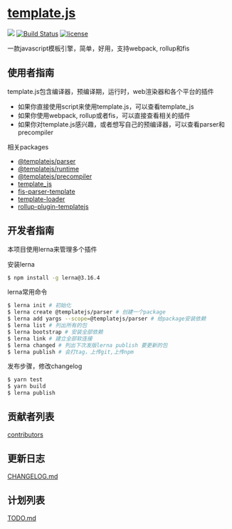 # [template.js](https://github.com/yanhaijing/template.js)
[![](https://img.shields.io/badge/Powered%20by-jslib%20base-brightgreen.svg)](https://github.com/yanhaijing/jslib-base)
[![Build Status](https://travis-ci.org/yanhaijing/template.js.svg?branch=master)](https://travis-ci.org/yanhaijing/template.js)
[![license](https://img.shields.io/badge/license-MIT-blue.svg)](https://github.com/yanhaijing/template.js/blob/master/LICENSE)

一款javascript模板引擎，简单，好用，支持webpack, rollup和fis

## 使用者指南
template.js包含编译器，预编译期，运行时，web渲染器和各个平台的插件

- 如果你直接使用script来使用template.js，可以查看template_js
- 如果你使用webpack, rollup或者fis，可以直接查看相关的插件
- 如果你对template.js感兴趣，或者想写自己的预编译器，可以查看parser和precompiler

相关packages

- [@templatejs/parser](https://github.com/yanhaijing/template.js/blob/master/packages/parser)
- [@templatejs/runtime](https://github.com/yanhaijing/template.js/blob/master/packages/runtime)
- [@templatejs/precompiler](https://github.com/yanhaijing/template.js/blob/master/packages/precompiler)
- [template_js](https://github.com/yanhaijing/template.js/blob/master/packages/template)
- [fis-parser-template](https://github.com/yanhaijing/template.js/blob/master/packages/fis-parser-template)
- [template-loader](https://github.com/yanhaijing/template.js/blob/master/packages/template-loader)
- [rollup-plugin-templatejs](https://github.com/yanhaijing/template.js/blob/master/packages/rollup-plugin-templatejs)

## 开发者指南
本项目使用lerna来管理多个插件

安装lerna

```bash
$ npm install -g lerna@3.16.4
```

lerna常用命令

```bash
$ lerna init # 初始化
$ lerna create @templatejs/parser # 创建一个package
$ lerna add yargs --scope=@templatejs/parser # 给package安装依赖
$ lerna list # 列出所有的包
$ lerna bootstrap # 安装全部依赖
$ lerna link # 建立全部软连接
$ lerna changed # 列出下次发版lerna publish 要更新的包
$ lerna publish # 会打tag，上传git,上传npm
```

发布步骤，修改changelog

```bash
$ yarn test
$ yarn build
$ lerna publish
```

## 贡献者列表

[contributors](https://github.com/yanhaijing/template.js/graphs/contributors)

## 更新日志
[CHANGELOG.md](https://github.com/yanhaijing/template.js/blob/master/TODO.md/CHANGELOG.md)

## 计划列表
[TODO.md](https://github.com/yanhaijing/template.js/blob/master/TODO.md)